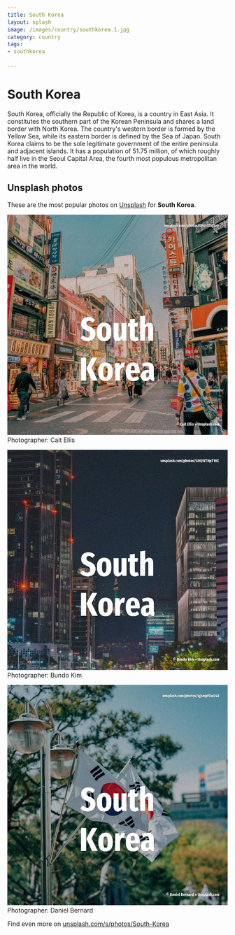 ```yaml
---
title: South Korea
layout: splash
image: /images/country/southkorea.1.jpg
category: country
tags:
- southkorea

---
```

# South Korea

South Korea, officially the Republic of Korea, is a country in East Asia. It constitutes the southern part of the Korean Peninsula and shares a land border with North Korea. The country's western border is formed by the Yellow Sea, while its eastern border is defined by  the Sea of Japan. South Korea claims to be the sole legitimate government of the entire peninsula and adjacent  islands. It has a population of 51.75 million, of which roughly half live in the Seoul Capital Area, the  fourth most populous metropolitan area in the world. 

 
## Unsplash photos
These are the most popular photos on [Unsplash](https://unsplash.com) for **South Korea**.
 
![South Korea](/images/country/southkorea.1.jpg)
Photographer:  Cait Ellis
 
![South Korea](/images/country/southkorea.2.jpg)
Photographer:  Bundo Kim
 
![South Korea](/images/country/southkorea.3.jpg)
Photographer:  Daniel Bernard
 
Find even more on [unsplash.com/s/photos/South-Korea](https://unsplash.com/s/photos/South-Korea)
 
